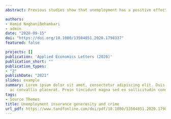 ```yaml
---
abstract: Previous studies show that unemployment has a positive effect on crime rates; however, unemployment insurance (UI) benefits could mitigate these effects. Using county-level unemployment and crime data and taking advantage of the UI law changes across states and over time (1990-2016), we provide new evidence that the UI benefits act as a buffer against local labor market shocks. A one-standard-deviation increase in benefits is associated with 2.4% and 1.9% lower property and violent crime rates for a county at average unemployment.

authors:
- Hamid NoghaniBehambari
- admin
date: "2020-09-15"
doi: "https://doi.org/10.1080/13504851.2020.1798337"
featured: false

projects: []
publication: 'Applied Economics Letters (2020)'
publication_short: ""
publication_types:
- "2"
publishDate: "2021"
slides: example
summary: Lorem ipsum dolor sit amet, consectetur adipiscing elit. Duis posuere tellus
  ac convallis placerat. Proin tincidunt magna sed ex sollicitudin condimentum.
tags:
- Source Themes
title: Unemployment insurance generosity and crime
url_pdf: https://www.tandfonline.com/doi/pdf/10.1080/13504851.2020.1798337?casa_token=zUfxgbSi_SQAAAAA:uhNpvpNc-10tkIfeEKJALM24hKbwhtPE3aDND-Z83bw5Pe-hXWX9aLL-eG31nJcGbqHWKtpLolWr
---
```



